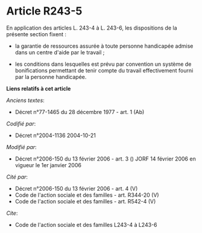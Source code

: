# Article R243-5

En application des articles L. 243-4 à L. 243-6, les dispositions de la présente section fixent :

- la garantie de ressources assurée à toute personne handicapée admise dans un centre d'aide par le travail ;

- les conditions dans lesquelles est prévu par convention un système de bonifications permettant de tenir compte du travail
effectivement fourni par la personne handicapée.

**Liens relatifs à cet article**

_Anciens textes_:

  - Décret n°77-1465 du 28 décembre 1977 - art. 1 (Ab)

_Codifié par_:

  - Décret n°2004-1136 2004-10-21

_Modifié par_:

  - Décret n°2006-150 du 13 février 2006 - art. 3 () JORF 14 février 2006 en vigueur le 1er janvier 2006

_Cité par_:

  - Décret n°2006-150 du 13 février 2006 - art. 4 (V)
  - Code de l'action sociale et des familles - art. R344-20 (V)
  - Code de l'action sociale et des familles - art. R542-4 (V)

_Cite_:

  - Code de l'action sociale et des familles L243-4 à L243-6
